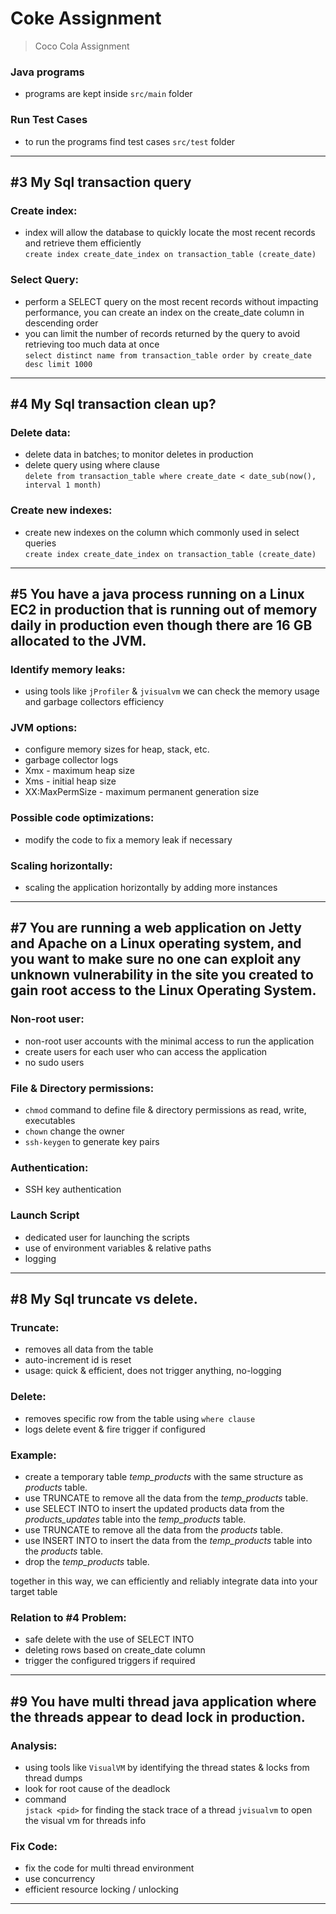 # Coke Assignment

> Coco Cola Assignment

### Java programs
   - programs are kept inside `src/main` folder


### Run Test Cases
   - to run the programs find test cases `src/test` folder

---

## #3 My Sql transaction query

### Create index:
- index will allow the database to quickly locate the most recent records and retrieve them efficiently\
  `create index create_date_index on transaction_table (create_date)`


### Select Query:
- perform a SELECT query on the most recent records without impacting performance, you can create an index on the create_date column in descending order
- you can limit the number of records returned by the query to avoid retrieving too much data at once\
  `select distinct name from transaction_table order by create_date desc limit 1000`

---

## #4 My Sql transaction clean up?

### Delete data:
- delete data in batches; to monitor deletes in production
- delete query using where clause\
  `delete from transaction_table where create_date < date_sub(now(), interval 1 month)`

### Create new indexes:
- create new indexes on the column which commonly used in select queries\
  `create index create_date_index on transaction_table (create_date)`

---

## #5 You have a java process running on a Linux EC2 in production that is running out of memory daily in production even though there are 16 GB allocated to the JVM.

### Identify memory leaks:
- using tools like `jProfiler` & `jvisualvm` we can check the memory usage and garbage collectors efficiency

### JVM options:
- configure memory sizes for heap, stack, etc.
- garbage collector logs
- Xmx - maximum heap size
- Xms - initial heap size
- XX:MaxPermSize - maximum permanent generation size


### Possible code optimizations:
- modify the code to fix a memory leak if necessary

### Scaling horizontally:
- scaling the application horizontally by adding more instances

---
## #7 You are running a web application on Jetty and Apache on a Linux operating system, and you want to make sure no one can exploit any unknown vulnerability in the site you created to gain root access to the Linux Operating System.

### Non-root user:
- non-root user accounts with the minimal access to run the application
- create users for each user who can access the application
- no sudo users

### File & Directory permissions:
- `chmod` command to define file & directory permissions as read, write, executables
- `chown` change the owner
- `ssh-keygen` to generate key pairs

### Authentication:
- SSH key authentication


### Launch Script
- dedicated user for launching the scripts
- use of environment variables & relative paths
- logging 

---
## #8 My Sql truncate vs delete.

### Truncate:
- removes all data from the table
- auto-increment id is reset
- usage: quick & efficient, does not trigger anything, no-logging

### Delete:
- removes specific row from the table using `where clause`
- logs delete event & fire trigger if configured


### Example:
- create a temporary table _temp_products_ with the same structure as _products_ table.
- use TRUNCATE to remove all the data from the _temp_products_ table.
- use SELECT INTO to insert the updated products data from the _products_updates_ table into the _temp_products_ table.
- use TRUNCATE to remove all the data from the _products_ table.
- use INSERT INTO to insert the data from the _temp_products_ table into the _products_ table.
- drop the _temp_products_ table.

together in this way, we can efficiently and reliably integrate data into your target table


### Relation to #4 Problem:
- safe delete with the use of SELECT INTO
- deleting rows based on create_date column
- trigger the configured triggers if required

---

## #9 You have multi thread java application where the threads appear to dead lock in production.

### Analysis:
- using tools like `VisualVM` by identifying the thread states & locks from thread dumps
- look for root cause of the deadlock
- command\
  `jstack <pid>` for finding the stack trace of a thread
  `jvisualvm` to open the visual vm for threads info


### Fix Code:
- fix the code for multi thread environment
- use concurrency
- efficient resource locking / unlocking

---